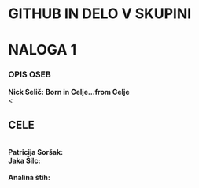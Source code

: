 # GITHUB IN DELO V SKUPINI


<h1>NALOGA 1</h1>
<h3>OPIS OSEB</h3>
<b>Nick Selič:</b>
<b>Born in Celje...from Celje</b>
<br>
<<h2> CELE</h2>
<br>
<b>Patricija Soršak:</b>
<br>
<br<
<br>
<b>Jaka Šilc:</b>
<br>
<br>
<b>Analina štih:</b>
